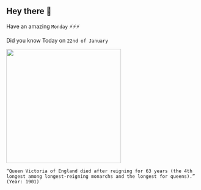 ## Hey there 👋
Have an amazing `Monday` ⚡⚡⚡

Did you know Today on `22nd of January`
 
 [<img src="https://upload.wikimedia.org/wikipedia/commons/thumb/f/fa/Denning%2C_Stephen_Poyntz_-_Princess_Victoria_aged_Four_-_Google_Art_Project.jpg/1280px-Denning%2C_Stephen_Poyntz_-_Princess_Victoria_aged_Four_-_Google_Art_Project.jpg" width="300" />](https://en.wikipedia.org/wiki/Queen_Victoria#:~:text=Victoria%20Alexandrina%20Victoria%3B%2024%20May,of%20any%20of%20her%20predecessors.) 
 ```
“Queen Victoria of England died after reigning for 63 years (the 4th longest among longest-reigning monarchs and the longest for queens).” (Year: 1901)
```
